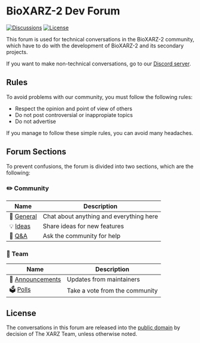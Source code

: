 # BioXARZ-2 Dev Forum

[![Discussions](https://img.shields.io/github/discussions/bioxarz-2/dev-forum?style=flat-square)](https://github.com/bioxarz-2/dev-forum/graphs/community) [![License](https://img.shields.io/github/license/bioxarz-2/dev-forum?style=flat-square)](/LICENSE.txt)

This forum is used for technical conversations in the BioXARZ-2 community, which have to do with the development of BioXARZ-2 and its secondary projects.

If you want to make non-technical conversations, go to our [Discord server](https://discord.gg/jHwEcgUR).

## Rules

To avoid problems with our community, you must follow the following rules:

* Respect the opinion and point of view of others
* Do not post controversial or inappropiate topics
* Do not advertise

If you manage to follow these simple rules, you can avoid many headaches.

## Forum Sections

To prevent confusions, the forum is divided into two sections, which are the following:

### ✏️ Community

| Name                                                                           | Description                             |
| ------------------------------------------------------------------------------ | --------------------------------------- |
| 💬 [General](https://github.com/orgs/bioxarz-2/discussions/categories/general) | Chat about anything and everything here |
| 💡 [Ideas](https://github.com/orgs/bioxarz-2/discussions/categories/ideas)     | Share ideas for new features            |
| 🙏 [Q&A](https://github.com/orgs/bioxarz-2/discussions/categories/q-a)         | Ask the community for help              |

### 💼 Team

| Name                                                                                       | Description                    |
| ------------------------------------------------------------------------------------------ | ------------------------------ |
| 📣 [Announcements](https://github.com/orgs/bioxarz-2/discussions/categories/announcements) | Updates from maintainers       |
| 🗳️ [Polls](https://github.com/orgs/bioxarz-2/discussions/categories/polls)                 | Take a vote from the community |

## License

The conversations in this forum are released into the [public domain](/LICENSE.txt) by decision of The XARZ Team, unless otherwise noted.